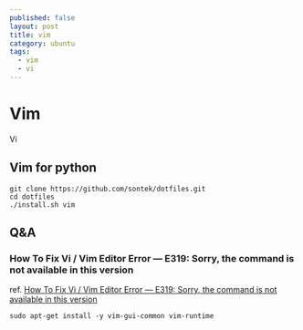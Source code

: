 ```yaml
---
published: false
layout: post
title: vim
category: ubuntu
tags: 
  - vim
  - vi
---
```


# Vim
Vi

## Vim for python

    git clone https://github.com/sontek/dotfiles.git
    cd dotfiles
    ./install.sh vim

## Q&A

### How To Fix Vi / Vim Editor Error — E319: Sorry, the command is not available in this version
ref. [How To Fix Vi / Vim Editor Error — E319: Sorry, the command is not available in this version](http://www.thegeekstuff.com/2009/09/how-to-fix-vi-vim-editor-error-e319-sorry-the-command-is-not-available-in-this-version/)

    sudo apt-get install -y vim-gui-common vim-runtime
